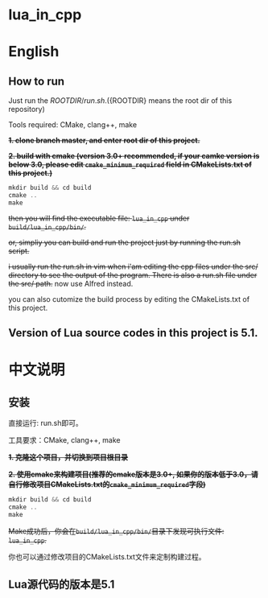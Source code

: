 # lua_in_cpp

# English

## How to run

Just run the ${ROOTDIR}/run.sh. (${ROOTDIR} means the root dir of this repository)

Tools required: CMake, clang++, make

~~**1. clone branch master, and enter root dir of this project.**~~

~~**2. build with cmake (version 3.0+ recommended, if your camke version is below 3.0, please edit `cmake_minimum_required` field in CMakeLists.txt of this project.)**~~

```c++
mkdir build && cd build
cmake ..
make
```

~~then you will find the executable file: `lua_in_cpp` under `build/lua_in_cpp/bin/`.~~

~~or, simpliy you can build and run the project just by running the run.sh script.~~

~~i usually run the run.sh in vim when i'am editing the cpp files under the src/ directory to see the output of the program. There is also a run.sh file under the src/ path.~~ now use Alfred instead.

you can also cutomize the build process by editing the CMakeLists.txt of this project.

## Version of Lua source codes in this project is 5.1.

# 中文说明

## 安装

直接运行: run.sh即可。

工具要求：CMake, clang++, make


~~**1. 克隆这个项目，并切换到项目根目录**~~

~~**2. 使用cmake来构建项目(推荐的cmake版本是3.0+, 如果你的版本低于3.0，请自行修改项目CMakeLists.txt的`cmake_minimum_required`字段)**~~

```c++
mkdir build && cd build
cmake ..
make
```

~~Make成功后，你会在`build/lua_in_cpp/bin/`目录下发现可执行文件: `lua_in_cpp`.~~

你也可以通过修改项目的CMakeLists.txt文件来定制构建过程。

## Lua源代码的版本是5.1

